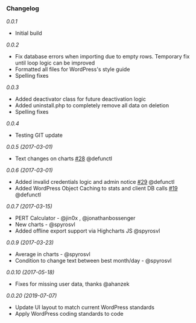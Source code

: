 ### Changelog

*0.0.1*
* Initial build

*0.0.2*
* Fix database errors when importing due to empty rows. Temporary fix until loop logic can be improved
* Formatted all files for WordPress's style guide
* Spelling fixes

*0.0.3*
* Added deactivator class for future deactivation logic
* Added uninstall.php to completely remove all data on deletion
* Spelling fixes

*0.0.4*
* Testing GIT update

*0.0.5 (2017-03-01)*
* Text changes on charts [#28](https://github.com/codeablehq/expertstatsplugin/issues/28) @defunctl

*0.0.6 (2017-03-01)*
* Added invalid credentials logic and admin notice [#29](https://github.com/codeablehq/expertstatsplugin/issues/29) @defunctl
* Added WordPress Object Caching to stats and client DB calls [#19](https://github.com/codeablehq/expertstatsplugin/issues/19) @defunctl

*0.0.7 (2017-03-15)*
* PERT Calculator - @jin0x , @jonathanbossenger
* New charts - @spyrosvl
* Added offline export support via Highcharts JS @spyrosvl

*0.0.9 (2017-03-23)*
* Average in charts - @spyrosvl
* Condition to change text between best month/day - @spyrosvl

*0.0.10 (2017-05-18)*
* Fixes for missing user data, thanks @ahanzek

*0.0.20 (2019-07-07)*
* Update UI layout to match current WordPress standards
* Apply WordPress coding standards to code
